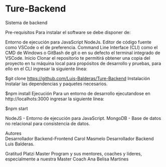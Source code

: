 # Ture-Backend
Sistema de backend

Pre-requisitos  Para instalar el software se debe disponer de:

Entorno de ejecución para JavaScript NodeJs. Editor de código fuente como VSCode o el de preferencia. Command Line Interface (CLI) como el CMD de Windows o GitBash de git o en su defecto el terminal integrado de VSCode. Inicio Clonar el repositorio te permitirá obtener una copia del proyecto en tu máquina local para propósitos de desarrollo y pruebas, para ello en el CLI ingresar la siguiente línea:

$git clone https://github.com/Luis-Balderas/Ture-Backend Instalación Instalar las dependencias y paquetes necesarios.

$npm install Ejecución Para un entorno de desarrollo ejecutandose en http://localhots:3000 ingresar la siguiente línea:

$npm start

NodeJS - Entorno de ejecución para JavaScript. MongoDB - Base de datos no relacional para consistencia de datos.

Autores  
Desarrollador Backend-Frontend  Carol Masmelo
Desarrollador Backend Luis Balderas.

Gratitud Platzi Master Program y sus mentores, coaches y líderes, especialmente a nuestra Master Coach Ana Belisa Martines

